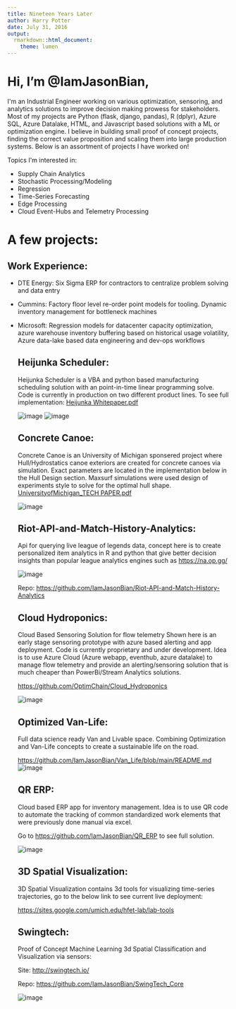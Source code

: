```yaml
---
title: Nineteen Years Later
author: Harry Potter
date: July 31, 2016
output:
  rmarkdown::html_document:
    theme: lumen
---
```


<!---
IamJasonBian/IamJasonBian is a ✨ special ✨ repository because its `README.md` (this file) appears on your GitHub profile.
You can click the Preview link to take a look at your changes.
--->
# Hi, I’m @IamJasonBian, 

I'm an Industrial Engineer working on various optimization, sensoring, and analytics solutions to improve decision making prowess for stakeholders. Most of my projects are Python (flask, django, pandas), R (dplyr), Azure SQL, Azure Datalake, HTML, and Javascript based solutions with a ML or optimization engine. I believe in building small proof of concept projects, finding the correct value proposition and scaling them into large production systems. Below is an assortment of projects I have worked on!


Topics I'm interested in: 
  * Supply Chain Analytics
  * Stochastic Processing/Modeling 
  * Regression
  * Time-Series Forecasting
  * Edge Processing
  * Cloud Event-Hubs and Telemetry Processing
  
 # A few projects:
 
  ## Work Experience:
  
* DTE Energy: Six Sigma ERP for contractors to centralize problem solving and data entry
* Cummins: Factory floor level re-order point models for tooling. Dynamic inventory management for bottleneck machines
* Microsoft: Regression models for datacenter capacity optimization, azure warehouse inventory buffering based on historical usage volatility, Azure data-lake based data engineering and dev-ops workflows
  
  
  ## Heijunka Scheduler: 
  Heijunka Scheduler is a VBA and python based manufacturing scheduling solution with an point-in-time linear programming solve. Code is currently in production on two different product lines. To see full implementation: [Heijunka Whitepaper.pdf](https://github.com/IamJasonBian/IamJasonBian/files/6504722/Heijunka.Whitepaper.pdf)

  ![image](https://user-images.githubusercontent.com/16582383/118032317-6337f580-b31c-11eb-88eb-cdbe0ab4fa45.png)
  ![image](https://user-images.githubusercontent.com/16582383/118032361-721ea800-b31c-11eb-8cb3-695b428a3486.png)


  ## Concrete Canoe: 
  Concrete Canoe is an University of Michigan sponsered project where Hull/Hydrostatics canoe exteriors are created for concrete canoes via simulation. Exact parameters are located in the implementation below in the Hull Design section. Maxsurf simulations were used design of experiments style to solve for the optimal hull shape. [UniversityofMichigan_TECH PAPER.pdf](https://github.com/IamJasonBian/IamJasonBian/files/6504718/UniversityofMichigan_TECH.PAPER.pdf) 
  
  ![image](https://user-images.githubusercontent.com/16582383/118032626-bd38bb00-b31c-11eb-93ca-d78dbe76b86b.png)


  ## Riot-API-and-Match-History-Analytics: 
  Api for querying live league of legends data, concept here is to create personalized item analytics in R and python that give better decision insights than popular league analytics engines such as https://na.op.gg/
  
  ![image](https://user-images.githubusercontent.com/16582383/118032998-23254280-b31d-11eb-86bd-91ab7e18fee9.png)
  
  Repo: <https://github.com/IamJasonBian/Riot-API-and-Match-History-Analytics>

  ## Cloud Hydroponics: 
  Cloud Based Sensoring Solution for flow telemetry 
  Shown here is an early stage sensoring prototype with azure based alerting and app deployment. Code is currently proprietary and under development. Idea is to use Azure Cloud (Azure webapp, eventhub, azure datalake) to manage flow telemetry and provide an alerting/sensoring solution that is much cheaper than PowerBi/Stream Analytics solutions.
  
  https://github.com/OptimChain/Cloud_Hydroponics
  
  ![image](https://user-images.githubusercontent.com/16582383/120911515-e8bd7580-c63c-11eb-8829-ef33e18bb1fb.png)

  ## Optimized Van-Life: 
  Full data science ready Van and Livable space. Combining Optimization and Van-Life concepts to create a sustainable life on the road.
  
  https://github.com/IamJasonBian/Van_Life/blob/main/README.md
  ![image](https://user-images.githubusercontent.com/16582383/118031913-e86eda80-b31b-11eb-88c2-2a4242a13c53.png)
  

  ## QR ERP: 
  Cloud based ERP app for inventory management. Idea is to use QR code to automate the tracking of common standardized work elements that were previously done manual via excel.
  
  Go to <https://github.com/IamJasonBian/QR_ERP> to see full solution.
  
  ![image](https://user-images.githubusercontent.com/16582383/118032035-0dfbe400-b31c-11eb-93f7-4ec9914af902.png)

  ## 3D Spatial Visualization: 
  3D Spatial Visualization contains 3d tools for visualizing time-series trajectories, go to the below link to see current live deployment:
  
  https://sites.google.com/umich.edu/hfet-lab/lab-tools
  
  ## Swingtech: 
  Proof of Concept Machine Learning 3d Spatial Classification and Visualization via sensors:
  
  Site: <http://swingtech.io/>
  
  Repo: https://github.com/IamJasonBian/SwingTech_Core
  
  ![image](https://user-images.githubusercontent.com/16582383/118032809-ed805980-b31c-11eb-965e-4729abbd7419.png)
   
